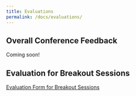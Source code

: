 ```yaml
---
title: Evaluations
permalink: /docs/evaluations/
---
```


## Overall Conference Feedback

Coming soon!

## Evaluation for Breakout Sessions

[Evaluation Form for Breakout Sessions](https://docs.google.com/forms/d/e/1FAIpQLSezXx3CkZOyz5qRGlwoDN43VHKiz-JI61mutVa8azseDSpPUg/viewform?usp=sf_link)